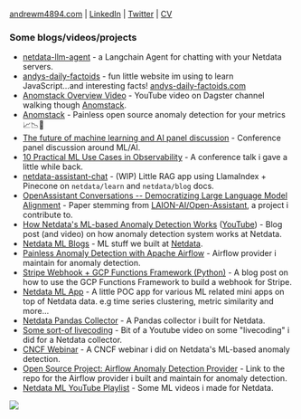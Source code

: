 [andrewm4894.com](https://andrewm4894.com/) | [LinkedIn](https://www.linkedin.com/in/andrewm4894/) | [Twitter](https://twitter.com/andrewm4894) | [CV](https://drive.google.com/file/d/1z-pP7g-cc7yeEH6kjlBoMGgJ7iKIl6Wb/view?usp=sharing)

### Some blogs/videos/projects

- [netdata-llm-agent](https://github.com/andrewm4894/netdata-llm-agent) - a Langchain Agent for chatting with your Netdata servers.
- [andys-daily-factoids](https://github.com/andrewm4894/andys-daily-factoids) - fun little website im using to learn JavaScript...and interesting facts! [andys-daily-factoids.com](https://andys-daily-factoids.com/)
- [Anomstack Overview Video](https://youtu.be/wFxcQW0M9aM?si=CXhBuZQzxgf269GT) - YouTube video on Dagster channel walking though [Anomstack](https://github.com/andrewm4894/anomstack).
- [Anomstack](https://github.com/andrewm4894/anomstack) - Painless open source anomaly detection for your metrics 📈📉🚀
- [The future of machine learning and AI panel discussion](https://www.youtube.com/watch?v=nzrOzqz8B3U) - Conference panel discussion around ML/AI.
- [10 Practical ML Use Cases in Observability](https://youtu.be/m7V8cuU58-E) - A conference talk i gave a little while back.
- [netdata-assistant-chat](https://github.com/andrewm4894/netdata-assistant-chat/tree/try-use-pinecone-index) - (WIP) Little RAG app using LlamaIndex + Pinecone on `netdata/learn` and `netdata/blog` docs.
- [OpenAssistant Conversations -- Democratizing Large Language Model Alignment](https://arxiv.org/abs/2304.07327) - Paper stemming from [LAION-AI/Open-Assistant](https://github.com/LAION-AI/Open-Assistant), a project i contribute to.
- [How Netdata's ML-based Anomaly Detection Works](https://blog.netdata.cloud/how-netdatas-ml-based-anomaly-detection-works/) ([YouTube](https://youtu.be/L1xleckyuDQ?si=XJRbK5tC9zxjOWkO)) - Blog post (and video) on how anomaly detection system works at Netdata.
- [Netdata ML Blogs](https://blog.netdata.cloud/tags/machine-learning/) - ML stuff we built at [Netdata](https://github.com/netdata/netdata).
- [Painless Anomaly Detection with Apache Airflow](https://medium.com/apache-airflow/painless-anomaly-detection-with-apache-airflow-dfd83f320a9e) - Airflow provider i maintain for anomaly detection.
- [Stripe Webhook + GCP Functions Framework (Python)](https://andrewm4894.com/2022/12/22/stripe-webhook-gcp-functions-framework-python/) - A blog post on how to use the GCP Functions Framework to build a webhook for Stripe.
- [Netdata ML App](https://github.com/andrewm4894/netdata-ml-app) - A little POC app for various ML related mini apps on top of Netdata data. e.g time series clustering, metric similarity and more...
- [Netdata Pandas Collector](https://blog.netdata.cloud/pandas-python/) - A Pandas collector i built for Netdata.
- [Some sort-of livecoding](https://andrewm4894.com/2022/10/15/some-sort-of-livecoding/) - Bit of a Youtube video on some "livecoding" i did for a Netdata collector.
- [CNCF Webinar](https://www.youtube.com/live/pI-MUupmD64?si=KLKTIRDYXphEfPi8) - A CNCF webinar i did on Netdata's ML-based anomaly detection.
- [Open Source Project: Airflow Anomaly Detection Provider](https://github.com/andrewm4894/airflow-provider-anomaly-detection) - Link to the repo for the Airflow provider i built and maintain for anomaly detection.
- [Netdata ML YouTube Playlist](https://youtube.com/playlist?list=PL-P-gAHfL2KPeUcCKmNHXC-LX-FfdO43j&si=bgOW8oxvvgtOp2Fa) - Some ML videos i made for Netdata.

![](https://hit.yhype.me/github/profile?user_id=2178292)
